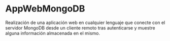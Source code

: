 # AppWebMongoDB

Realización de una aplicación web en cualquier lenguaje que conecte con el servidor MongoDB desde un cliente remoto tras autenticarse y muestre alguna información almacenada en el mismo.
